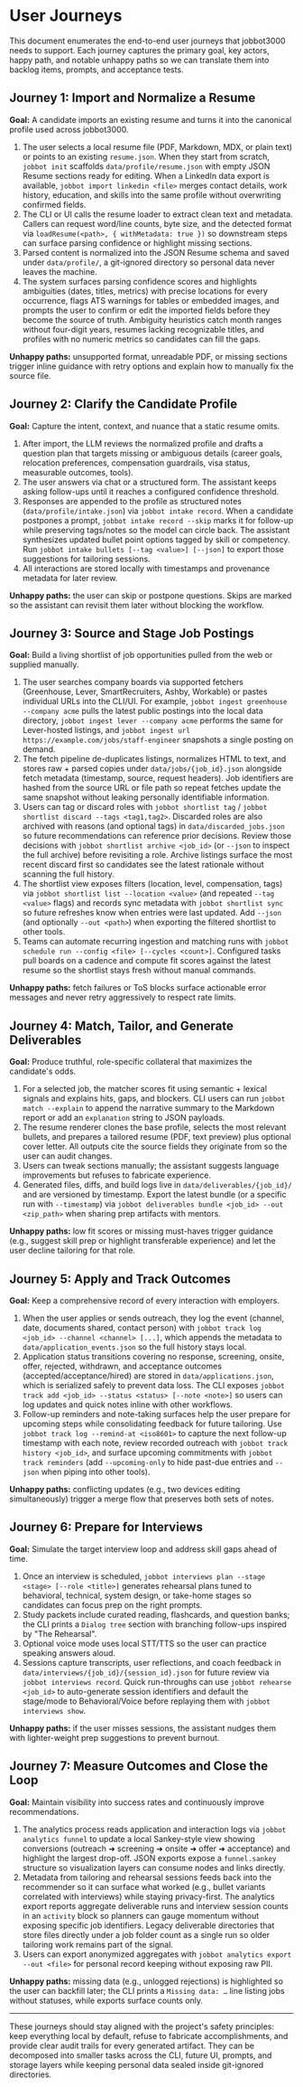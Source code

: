 # User Journeys

This document enumerates the end-to-end user journeys that jobbot3000 needs to support. Each
journey captures the primary goal, key actors, happy path, and notable unhappy paths so we can
translate them into backlog items, prompts, and acceptance tests.

## Journey 1: Import and Normalize a Resume

**Goal:** A candidate imports an existing resume and turns it into the canonical profile used across
jobbot3000.

1. The user selects a local resume file (PDF, Markdown, MDX, or plain text) or points to an existing
   `resume.json`. When they start from scratch, `jobbot init` scaffolds
   `data/profile/resume.json` with empty JSON Resume sections ready for editing.
   When a LinkedIn data export is available, `jobbot import linkedin <file>`
   merges contact details, work history, education, and skills into the same
   profile without overwriting confirmed fields.
2. The CLI or UI calls the resume loader to extract clean text and metadata.
   Callers can request word/line counts, byte size, and the detected format via
   `loadResume(<path>, { withMetadata: true })` so downstream steps can surface
   parsing confidence or highlight missing sections.
3. Parsed content is normalized into the JSON Resume schema and saved under `data/profile/`, a
   git-ignored directory so personal data never leaves the machine.
4. The system surfaces parsing confidence scores and highlights ambiguities (dates, titles, metrics)
   with precise locations for every occurrence, flags ATS warnings for tables or embedded images,
   and prompts the user to confirm or edit the imported fields before they become the source of
   truth. Ambiguity heuristics catch month ranges without four-digit years, resumes lacking
   recognizable titles, and profiles with no numeric metrics so candidates can fill the gaps.

**Unhappy paths:** unsupported format, unreadable PDF, or missing sections trigger inline guidance
with retry options and explain how to manually fix the source file.

## Journey 2: Clarify the Candidate Profile

**Goal:** Capture the intent, context, and nuance that a static resume omits.

1. After import, the LLM reviews the normalized profile and drafts a question plan that targets
   missing or ambiguous details (career goals, relocation preferences, compensation guardrails,
   visa status, measurable outcomes, tools).
2. The user answers via chat or a structured form. The assistant keeps asking follow-ups until it
   reaches a configured confidence threshold.
3. Responses are appended to the profile as structured notes (`data/profile/intake.json`) via
   `jobbot intake record`. When a candidate postpones a prompt, `jobbot intake record --skip` marks
   it for follow-up while preserving tags/notes so the model can circle back. The assistant
   synthesizes updated bullet point options tagged by skill or competency.
   Run `jobbot intake bullets [--tag <value>] [--json]` to export those suggestions for tailoring
   sessions.
4. All interactions are stored locally with timestamps and provenance metadata for later review.

**Unhappy paths:** the user can skip or postpone questions. Skips are marked so the assistant can
revisit them later without blocking the workflow.

## Journey 3: Source and Stage Job Postings

**Goal:** Build a living shortlist of job opportunities pulled from the web or supplied manually.

1. The user searches company boards via supported fetchers (Greenhouse, Lever, SmartRecruiters,
   Ashby, Workable) or pastes individual URLs into the CLI/UI. For example,
   `jobbot ingest greenhouse --company acme` pulls the latest public postings into the local
   data directory, `jobbot ingest lever --company acme` performs the same for Lever-hosted
   listings, and `jobbot ingest url https://example.com/jobs/staff-engineer` snapshots a
   single posting on demand.
2. The fetch pipeline de-duplicates listings, normalizes HTML to text, and stores raw + parsed
   copies under `data/jobs/{job_id}.json` alongside fetch metadata (timestamp, source, request
   headers). Job identifiers are hashed from the source URL or file path so repeat fetches update
   the same snapshot without leaking personally identifiable information.
3. Users can tag or discard roles with `jobbot shortlist tag` /
   `jobbot shortlist discard --tags <tag1,tag2>`.
   Discarded roles are also archived with reasons (and optional tags) in
   `data/discarded_jobs.json` so future recommendations can reference prior decisions. Review those
   decisions with `jobbot shortlist archive <job_id>` (or `--json` to inspect the full archive) before
   revisiting a role. Archive listings surface the most recent discard first so candidates see the
   latest rationale without scanning the full history.
4. The shortlist view exposes filters (location, level, compensation, tags) via
   `jobbot shortlist list --location <value>` (and repeated `--tag <value>` flags)
   and records sync metadata with `jobbot shortlist sync` so future refreshes know
   when entries were last updated. Add `--json` (and optionally
   `--out <path>`) when exporting the filtered shortlist to other tools.
5. Teams can automate recurring ingestion and matching runs with
   `jobbot schedule run --config <file> [--cycles <count>]`. Configured tasks pull
   boards on a cadence and compute fit scores against the latest resume so the
   shortlist stays fresh without manual commands.

**Unhappy paths:** fetch failures or ToS blocks surface actionable error messages and never retry
aggressively to respect rate limits.

## Journey 4: Match, Tailor, and Generate Deliverables

**Goal:** Produce truthful, role-specific collateral that maximizes the candidate's odds.

1. For a selected job, the matcher scores fit using semantic + lexical signals and explains hits,
   gaps, and blockers. CLI users can run `jobbot match --explain` to append the narrative summary to
   the Markdown report or add an `explanation` string to JSON payloads.
2. The resume renderer clones the base profile, selects the most relevant bullets, and prepares a
   tailored resume (PDF, text preview) plus optional cover letter. All outputs cite the source
   fields they originate from so the user can audit changes.
3. Users can tweak sections manually; the assistant suggests language improvements but refuses to
   fabricate experience.
4. Generated files, diffs, and build logs live in `data/deliverables/{job_id}/` and are versioned by
   timestamp. Export the latest bundle (or a specific run with `--timestamp`) via
   `jobbot deliverables bundle <job_id> --out <zip_path>` when sharing prep artifacts with mentors.

**Unhappy paths:** low fit scores or missing must-haves trigger guidance
  (e.g., suggest skill prep or highlight transferable experience) and let the user decline
  tailoring for that role.

## Journey 5: Apply and Track Outcomes

**Goal:** Keep a comprehensive record of every interaction with employers.

1. When the user applies or sends outreach, they log the event (channel, date, documents shared,
   contact person) with `jobbot track log <job_id> --channel <channel> [...]`, which appends the
   metadata to `data/application_events.json` so the full history stays local.
2. Application status transitions covering no response, screening, onsite, offer, rejected,
   withdrawn, and acceptance outcomes (accepted/acceptance/hired) are stored in
   `data/applications.json`, which is serialized safely to prevent data loss. The CLI
   exposes `jobbot track add <job_id> --status <status> [--note <note>]` so users can log updates and
   quick notes inline with other workflows.
3. Follow-up reminders and note-taking surfaces help the user prepare for upcoming steps while
   consolidating feedback for future tailoring. Use `jobbot track log --remind-at <iso8601>` to
   capture the next follow-up timestamp with each note, review recorded outreach with
   `jobbot track history <job_id>`, and surface upcoming commitments with `jobbot track reminders`
   (add `--upcoming-only` to hide past-due entries and `--json` when piping into other tools).

**Unhappy paths:** conflicting updates (e.g., two devices editing simultaneously) trigger a merge
flow that preserves both sets of notes.

## Journey 6: Prepare for Interviews

**Goal:** Simulate the target interview loop and address skill gaps ahead of time.

1. Once an interview is scheduled, `jobbot interviews plan --stage <stage> [--role <title>]`
   generates rehearsal plans tuned to behavioral, technical, system design, or take-home stages so
   candidates can focus prep on the right prompts.
2. Study packets include curated reading, flashcards, and question banks; the CLI prints a `Dialog
   tree` section with branching follow-ups inspired by "The Rehearsal".
3. Optional voice mode uses local STT/TTS so the user can practice speaking answers aloud.
4. Sessions capture transcripts, user reflections, and coach feedback in
   `data/interviews/{job_id}/{session_id}.json` for future review via
   `jobbot interviews record`. Quick run-throughs can use
   `jobbot rehearse <job_id>` to auto-generate session identifiers and default the stage/mode to
   Behavioral/Voice before replaying them with `jobbot interviews show`.

**Unhappy paths:** if the user misses sessions, the assistant nudges them with lighter-weight prep
suggestions to prevent burnout.

## Journey 7: Measure Outcomes and Close the Loop

**Goal:** Maintain visibility into success rates and continuously improve recommendations.

1. The analytics process reads application and interaction logs via `jobbot analytics funnel`
   to update a local Sankey-style view showing conversions (outreach ➜ screening ➜ onsite ➜ offer
   ➜ acceptance) and highlight the largest drop-off. JSON exports expose a `funnel.sankey`
   structure so visualization layers can consume nodes and links directly.
2. Metadata from tailoring and rehearsal sessions feeds back into the recommender so it can surface
   what worked (e.g., bullet variants correlated with interviews) while staying privacy-first. The
   analytics export reports aggregate deliverable runs and interview session counts in an
   `activity` block so planners can gauge momentum without exposing specific job identifiers. Legacy
   deliverable directories that store files directly under a job folder count as a single run so
   older tailoring work remains part of the signal.
3. Users can export anonymized aggregates with `jobbot analytics export --out <file>` for personal
   record keeping without exposing raw PII.

**Unhappy paths:** missing data (e.g., unlogged rejections) is highlighted so the user can backfill
   later; the CLI prints a `Missing data: …` line listing jobs without statuses, while exports surface
   counts only.

---

These journeys should stay aligned with the project's safety principles: keep everything local by
default, refuse to fabricate accomplishments, and provide clear audit trails for every generated
artifact. They can be decomposed into smaller tasks across the CLI, future UI, prompts, and storage
layers while keeping personal data sealed inside git-ignored directories.
